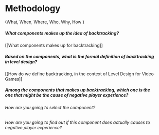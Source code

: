 # Methodology

(What, When, Where, Who, Why, How )

##### What components makes up the idea of backtracking?
[[What components makes up for backtracking]]

##### Based on the components, what is the formal definition of backtracking in level design?
[[How do we define backtracking, in the context of Level Design for Video Games]]

##### Among the components that makes up backtracking, which one is the one that might be the cause of negative player experience?
###### How are you going to select the component?

###### How are you going to find out if this component does actually causes to negative player experience?



